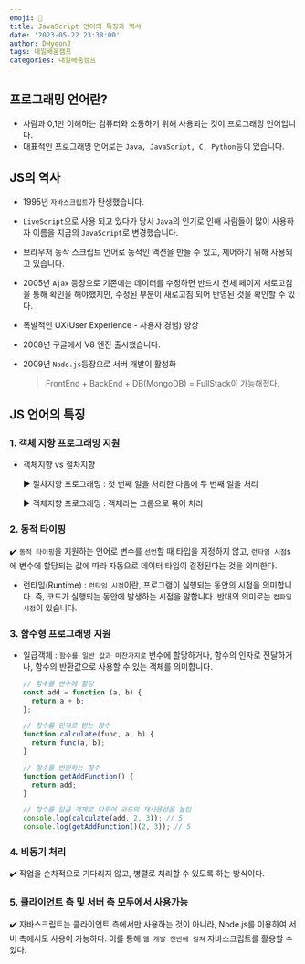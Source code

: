 ```yaml
---
emoji: 📝
title: JavaScript 언어의 특징과 역사
date: '2023-05-22 23:38:00'
author: DHyeonJ
tags: 내일배움캠프
categories: 내일배움캠프
---
```


## 프로그래밍 언어란?

- 사람과 0,1만 이해하는 컴퓨터와 소통하기 위해 사용되는 것이 프로그래밍 언어입니다.
- 대표적인 프로그래밍 언어로는 `Java, JavaScript, C, Python`등이 있습니다.

## JS의 역사

- 1995년 `자바스크립트`가 탄생했습니다.

- `LiveScript`으로 사용 되고 있다가 당시 `Java`의 인기로 인해 사람들이 많이 사용하자 이름을 지금의 `JavaScript`로 변경했습니다.

- 브라우저 동작 스크립트 언어로 동적인 액션을 만들 수 있고, 제어하기 위해 사용되고 있습니다.

- 2005년 `Ajax` 등장으로 기존에는 데이터를 수정하면 반드시 전체 페이지 새로고침을 통해 확인을 해야했지만, 수정된 부분이 새로고침 되어 반영된 것을 확인할 수 있다.

- 폭발적인 UX(User Experience - 사용자 경험) 향상

- 2008년 구글에서 V8 엔진 출시했습니다.

- 2009년 `Node.js`등장으로 서버 개발이 활성화

  <blockquote>FrontEnd + BackEnd + DB(MongoDB) = FullStack이 가능해졌다.</blockquote>

## JS 언어의 특징

### 1. 객체 지향 프로그래밍 지원

- 객체지향 vs 절차지향

  ▶︎ 절차지향 프로그래밍 : 첫 번째 일을 처리한 다음에 두 번째 일을 처리

  ▶︎ 객체지향 프로그래밍 : 객체라는 그룹으로 묶어 처리

### 2. 동적 타이핑

✔️ `동적 타이핑`을 지원하는 언어로 변수를 `선언`할 때 타입을 지정하지 않고, `런타임 시점`s에 변수에 할당되는 값에 따라 자동으로 데이터 타입이 결정된다는 것을 의미한다.

- 런타임(Runtime) : `런타임 시점`이란, 프로그램이 실행되는 동안의 시점을 의미합니다. 즉, 코드가 실행되는 동안에 발생하는 시점을 말합니다. 반대의 의미로는 `컴파일 시점`이 있습니다.

### 3. 함수형 프로그래밍 지원

- 일급객체 : `함수를 일반 값과 마찬가지로` 변수에 할당하거나, 함수의 인자로 전달하거나, 함수의 반환값으로 사용할 수 있는 객체를 의미합니다.

  ```js
  // 함수를 변수에 할당
  const add = function (a, b) {
    return a + b;
  };

  // 함수를 인자로 받는 함수
  function calculate(func, a, b) {
    return func(a, b);
  }

  // 함수를 반환하는 함수
  function getAddFunction() {
    return add;
  }

  // 함수를 일급 객체로 다루어 코드의 재사용성을 높임
  console.log(calculate(add, 2, 3)); // 5
  console.log(getAddFunction()(2, 3)); // 5
  ```

### 4. 비동기 처리

✔️ 작업을 순차적으로 기다리지 않고, 병렬로 처리할 수 있도록 하는 방식이다.

### 5. 클라이언트 측 및 서버 측 모두에서 사용가능

✔️ 자바스크립트는 클라이언트 측에서만 사용하는 것이 아니라, Node.js를 이용하여 서버 측에서도 사용이 가능하다. 이를 통해 `웹 개발 전반에 걸쳐` 자바스크립트를 활용할 수 있다.

```toc

```
